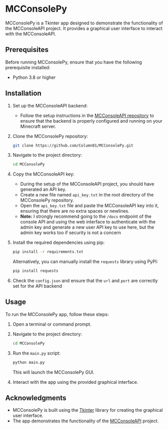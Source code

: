 # MCConsolePy

MCConsolePy is a Tkinter app designed to demonstrate the functionality of the MCConsoleAPI project. It provides a graphical user interface to interact with the MCConsoleAPI.

## Prerequisites

Before running MCConsolePy, ensure that you have the following prerequisite installed:

- Python 3.8 or higher

## Installation

1. Set up the MCConsoleAPI backend:
   - Follow the setup instructions in the [MCConsoleAPI repository](https://github.com/Column01/MCConsoleAPI) to ensure that the backend is properly configured and running on your Minecraft server.

2. Clone the MCConsolePy repository:

   ```bash
   git clone https://github.com/Column01/MCConsolePy.git
   ```

3. Navigate to the project directory:

   ```bash
   cd MCConsolePy
   ```

4. Copy the MCConsoleAPI key:
   - During the setup of the MCConsoleAPI project, you should have generated an API key.
   - Create a new file named `api_key.txt` in the root directory of the MCConsolePy repository.
   - Open the `api_key.txt` file and paste the MCConsoleAPI key into it, ensuring that there are no extra spaces or newlines.
   - **Note:** I strongly recommend going to the `/docs` endpoint of the console API and using the web interface to authenticate with the admin key and generate a new user API key to use here, but the admin key works too if security is not a concern

5. Install the required dependencies using pip:

   ```bash
   pip install -r requirements.txt
   ```

   Alternatively, you can manually install the `requests` library using PyPI:

   ```bash
   pip install requests
   ```

6. Check the `config.json` and ensure that the `url` and `port` are correctly set for the API backend

## Usage

To run the MCConsolePy app, follow these steps:

1. Open a terminal or command prompt.

2. Navigate to the project directory:

   ```bash
   cd MCConsolePy
   ```

3. Run the `main.py` script:

   ```bash
   python main.py
   ```

   This will launch the MCConsolePy GUI.

4. Interact with the app using the provided graphical interface.

## Acknowledgments

- MCConsolePy is built using the [Tkinter](https://docs.python.org/3/library/tkinter.html) library for creating the graphical user interface.
- The app demonstrates the functionality of the [MCConsoleAPI](https://github.com/Column01/MCConsoleAPI) project.
